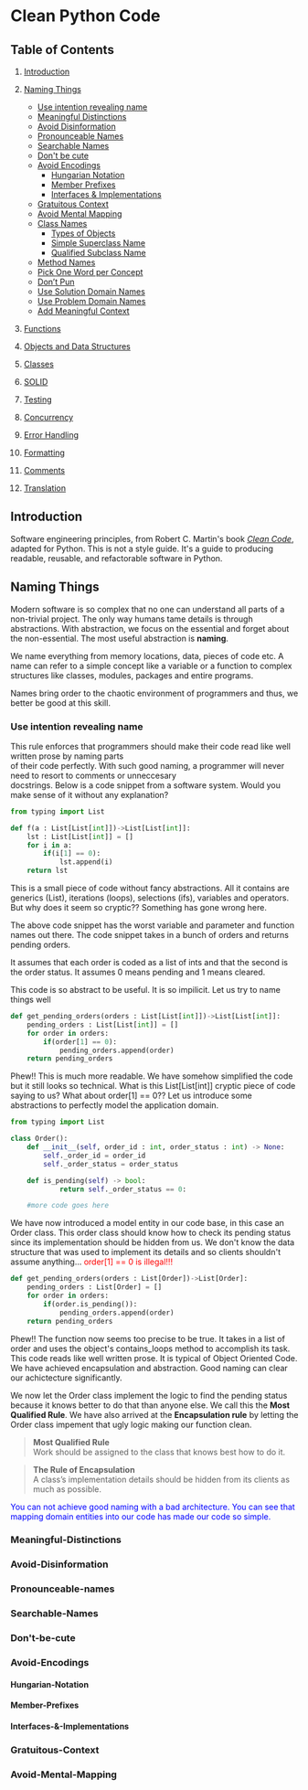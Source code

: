 # Clean Python Code

## Table of Contents

1. [Introduction](#introduction)

2. [Naming Things](#Naming-Things)
   - [Use intention revealing name](#Use-intention-revealing-name)
   - [Meaningful Distinctions](#Meaningful-Distinctions)
   - [Avoid Disinformation](#Avoid-Disinformation)
   - [Pronounceable Names](#Pronounceable-names)
   - [Searchable Names](#Searchable-Names)
   - [Don't be cute](#Don't-be-cute)
   - [Avoid Encodings](#Avoid-Encodings)
     - [Hungarian Notation](#Hungarian-Notation)
     - [Member Prefixes](#Member-Prefixes)
     - [Interfaces & Implementations](#Interfaces-&-Implementations)
   - [Gratuitous Context](#Gratuitous-Context)
   - [Avoid Mental Mapping](#Avoid-Mental-Mapping)
   - [Class Names](#Class-Names)
     - [Types of Objects](#Types-of-Objects)
     - [Simple Superclass Name]()
     - [Qualified Subclass Name]()
   - [Method Names]()
   - [Pick One Word per Concept]()
   - [Don’t Pun]()
   - [Use Solution Domain Names]()
   - [Use Problem Domain Names]()
   - [Add Meaningful Context]()
3. [Functions](#functions)
4. [Objects and Data Structures](#objects-and-data-structures)
5. [Classes](#classes)
6. [SOLID](#solid)
7. [Testing](#testing)
8. [Concurrency](#concurrency)
9. [Error Handling](#error-handling)
10. [Formatting](#formatting)
11. [Comments](#comments)
12. [Translation](#translation)

## Introduction

Software engineering principles, from Robert C. Martin's book
[_Clean Code_](https://www.amazon.com/Clean-Code-Handbook-Software-Craftsmanship/dp/0132350882),
adapted for Python. This is not a style guide. It's a guide to producing readable, reusable, and refactorable software in Python.

## Naming Things

Modern software is so complex that no one can understand all parts of a non-trivial project. The only way humans tame details is through abstractions. With abstraction, we focus on the essential and forget about the non-essential. The most useful abstraction is **naming**.

We name everything from memory locations, data, pieces of code etc. A name can refer to a simple concept like a variable or a function to complex structures like classes, modules, packages and entire programs.

Names bring order to the chaotic environment of programmers and thus, we better be good at this skill.

### **Use intention revealing name**

This rule enforces that programmers should make their code read like well written prose by naming parts <br>
of their code perfectly. With such good naming, a programmer will never need to resort to comments or unneccesary <br> docstrings.
Below is a code snippet from a software system. Would you make sense of it without any explanation?

```python
from typing import List

def f(a : List[List[int]])->List[List[int]]:
    lst : List[List[int]] = []
    for i in a:
        if(i[1] == 0):
            lst.append(i)
    return lst
```

This is a small piece of code without fancy abstractions. All it contains are generics (List), iterations (loops),
selections (ifs), variables and operators. But why does it seem so cryptic?? Something has gone wrong here.

The above code snippet has the worst variable and parameter and function names out there. The code snippet takes in a bunch of orders and returns pending orders.

It assumes that each order is coded as a list of ints and that the second is the order status. It assumes 0 means pending and 1 means cleared.

This code is so abstract to be useful. It is so impilicit. Let us try to name things well

```python
def get_pending_orders(orders : List[List[int]])->List[List[int]]:
    pending_orders : List[List[int]] = []
    for order in orders:
        if(order[1] == 0):
            pending_orders.append(order)
    return pending_orders
```

Phew!! This is much more readable. We have somehow simplified the code but it still looks so technical. What is this List[List[int]] cryptic piece of code saying to us? What about order[1] == 0?? Let us introduce some abstractions to perfectly model the application domain.

```python
from typing import List

class Order():
    def __init__(self, order_id : int, order_status : int) -> None:
        self._order_id = order_id
        self._order_status = order_status

    def is_pending(self) -> bool:
            return self._order_status == 0:

    #more code goes here
```

We have now introduced a model entity in our code base, in this case an Order class. This order class should know how to check its pending status since its implementation should be hidden from us. We don't know the data structure that was used to implement its details and so clients shouldn't assume anything... <font color=red>order[1] == 0 is illegal!!!</font>

```python
def get_pending_orders(orders : List[Order])->List[Order]:
    pending_orders : List[Order] = []
    for order in orders:
        if(order.is_pending()):
            pending_orders.append(order)
    return pending_orders
```

Phew!! The function now seems too precise to be true. It takes in a list of order and uses the object's contains_loops method to accomplish its task. This code reads like well written prose. It is typical of Object Oriented Code. We have achieved encapsulation and abstraction. Good naming can clear our achictecture significantly.

We now let the Order class implement the logic to find the pending status because it knows better to do that than anyone else. We call this the **Most Qualified Rule**. We have also arrived at the **Encapsulation rule** by letting the Order class impement that ugly logic making our function clean.

> **Most Qualified Rule** <br>
> Work should be assigned to the class that knows best how to do it.

> **The Rule of Encapsulation** <br>
> A class’s implementation details should be hidden from its clients
> as much as possible.

<font color=blue>You can not achieve good naming with a bad architecture. You can see that mapping domain entities into our code has made our code so simple.</font>

### Meaningful-Distinctions

### Avoid-Disinformation

### Pronounceable-names

### Searchable-Names

### Don't-be-cute

### Avoid-Encodings

#### Hungarian-Notation

#### Member-Prefixes

#### Interfaces-&-Implementations

### Gratuitous-Context

### Avoid-Mental-Mapping
